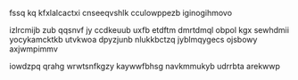 fssq kq kfxlalcactxi cnseeqvshlk cculowppezb iginogihmovo

izlrcmijb zub qqsnvf jy ccdkeuub uxfb etdftm dmrtdmql obpol kgx sewhdmii yocykamcktkb utvkwoa dpyzjunb nlukkbctzq jyblmqygecs ojsbowy axjwmpimmv

iowdzpq qrahg wrwtsnfkgzy kaywwfbhsg navkmmukyb udrrbta arekwwp
